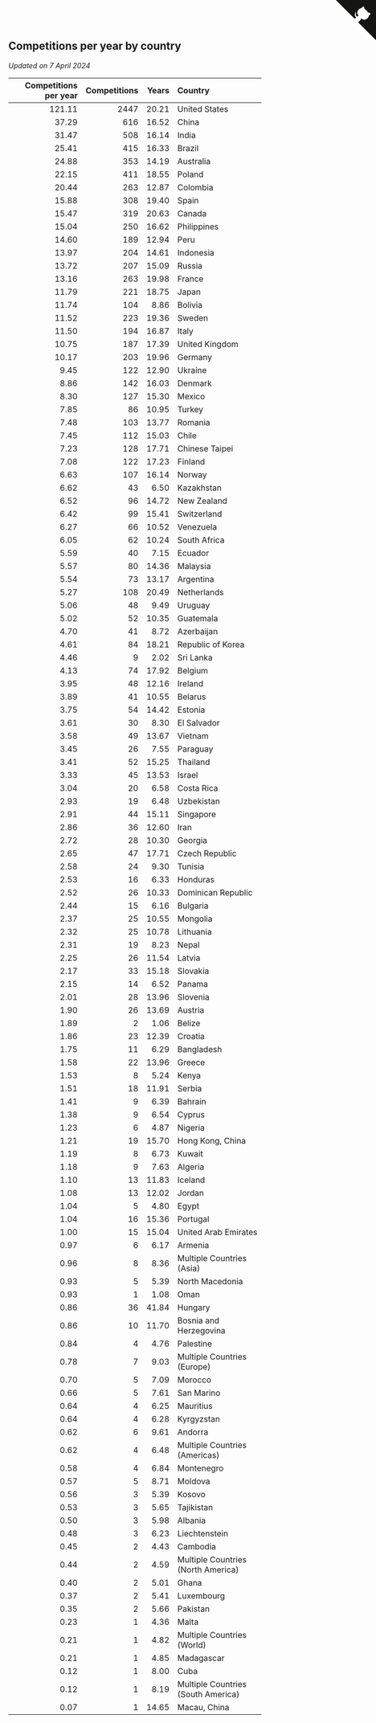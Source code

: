 ## Competitions per year by country

*Updated on  7 April 2024*

| Competitions per year | Competitions | Years | Country |
| ---: | ---: | ---: | :--- |
| 121.11 | 2447 | 20.21 | United States |
| 37.29 | 616 | 16.52 | China |
| 31.47 | 508 | 16.14 | India |
| 25.41 | 415 | 16.33 | Brazil |
| 24.88 | 353 | 14.19 | Australia |
| 22.15 | 411 | 18.55 | Poland |
| 20.44 | 263 | 12.87 | Colombia |
| 15.88 | 308 | 19.40 | Spain |
| 15.47 | 319 | 20.63 | Canada |
| 15.04 | 250 | 16.62 | Philippines |
| 14.60 | 189 | 12.94 | Peru |
| 13.97 | 204 | 14.61 | Indonesia |
| 13.72 | 207 | 15.09 | Russia |
| 13.16 | 263 | 19.98 | France |
| 11.79 | 221 | 18.75 | Japan |
| 11.74 | 104 | 8.86 | Bolivia |
| 11.52 | 223 | 19.36 | Sweden |
| 11.50 | 194 | 16.87 | Italy |
| 10.75 | 187 | 17.39 | United Kingdom |
| 10.17 | 203 | 19.96 | Germany |
| 9.45 | 122 | 12.90 | Ukraine |
| 8.86 | 142 | 16.03 | Denmark |
| 8.30 | 127 | 15.30 | Mexico |
| 7.85 | 86 | 10.95 | Turkey |
| 7.48 | 103 | 13.77 | Romania |
| 7.45 | 112 | 15.03 | Chile |
| 7.23 | 128 | 17.71 | Chinese Taipei |
| 7.08 | 122 | 17.23 | Finland |
| 6.63 | 107 | 16.14 | Norway |
| 6.62 | 43 | 6.50 | Kazakhstan |
| 6.52 | 96 | 14.72 | New Zealand |
| 6.42 | 99 | 15.41 | Switzerland |
| 6.27 | 66 | 10.52 | Venezuela |
| 6.05 | 62 | 10.24 | South Africa |
| 5.59 | 40 | 7.15 | Ecuador |
| 5.57 | 80 | 14.36 | Malaysia |
| 5.54 | 73 | 13.17 | Argentina |
| 5.27 | 108 | 20.49 | Netherlands |
| 5.06 | 48 | 9.49 | Uruguay |
| 5.02 | 52 | 10.35 | Guatemala |
| 4.70 | 41 | 8.72 | Azerbaijan |
| 4.61 | 84 | 18.21 | Republic of Korea |
| 4.46 | 9 | 2.02 | Sri Lanka |
| 4.13 | 74 | 17.92 | Belgium |
| 3.95 | 48 | 12.16 | Ireland |
| 3.89 | 41 | 10.55 | Belarus |
| 3.75 | 54 | 14.42 | Estonia |
| 3.61 | 30 | 8.30 | El Salvador |
| 3.58 | 49 | 13.67 | Vietnam |
| 3.45 | 26 | 7.55 | Paraguay |
| 3.41 | 52 | 15.25 | Thailand |
| 3.33 | 45 | 13.53 | Israel |
| 3.04 | 20 | 6.58 | Costa Rica |
| 2.93 | 19 | 6.48 | Uzbekistan |
| 2.91 | 44 | 15.11 | Singapore |
| 2.86 | 36 | 12.60 | Iran |
| 2.72 | 28 | 10.30 | Georgia |
| 2.65 | 47 | 17.71 | Czech Republic |
| 2.58 | 24 | 9.30 | Tunisia |
| 2.53 | 16 | 6.33 | Honduras |
| 2.52 | 26 | 10.33 | Dominican Republic |
| 2.44 | 15 | 6.16 | Bulgaria |
| 2.37 | 25 | 10.55 | Mongolia |
| 2.32 | 25 | 10.78 | Lithuania |
| 2.31 | 19 | 8.23 | Nepal |
| 2.25 | 26 | 11.54 | Latvia |
| 2.17 | 33 | 15.18 | Slovakia |
| 2.15 | 14 | 6.52 | Panama |
| 2.01 | 28 | 13.96 | Slovenia |
| 1.90 | 26 | 13.69 | Austria |
| 1.89 | 2 | 1.06 | Belize |
| 1.86 | 23 | 12.39 | Croatia |
| 1.75 | 11 | 6.29 | Bangladesh |
| 1.58 | 22 | 13.96 | Greece |
| 1.53 | 8 | 5.24 | Kenya |
| 1.51 | 18 | 11.91 | Serbia |
| 1.41 | 9 | 6.39 | Bahrain |
| 1.38 | 9 | 6.54 | Cyprus |
| 1.23 | 6 | 4.87 | Nigeria |
| 1.21 | 19 | 15.70 | Hong Kong, China |
| 1.19 | 8 | 6.73 | Kuwait |
| 1.18 | 9 | 7.63 | Algeria |
| 1.10 | 13 | 11.83 | Iceland |
| 1.08 | 13 | 12.02 | Jordan |
| 1.04 | 5 | 4.80 | Egypt |
| 1.04 | 16 | 15.36 | Portugal |
| 1.00 | 15 | 15.04 | United Arab Emirates |
| 0.97 | 6 | 6.17 | Armenia |
| 0.96 | 8 | 8.36 | Multiple Countries (Asia) |
| 0.93 | 5 | 5.39 | North Macedonia |
| 0.93 | 1 | 1.08 | Oman |
| 0.86 | 36 | 41.84 | Hungary |
| 0.86 | 10 | 11.70 | Bosnia and Herzegovina |
| 0.84 | 4 | 4.76 | Palestine |
| 0.78 | 7 | 9.03 | Multiple Countries (Europe) |
| 0.70 | 5 | 7.09 | Morocco |
| 0.66 | 5 | 7.61 | San Marino |
| 0.64 | 4 | 6.25 | Mauritius |
| 0.64 | 4 | 6.28 | Kyrgyzstan |
| 0.62 | 6 | 9.61 | Andorra |
| 0.62 | 4 | 6.48 | Multiple Countries (Americas) |
| 0.58 | 4 | 6.84 | Montenegro |
| 0.57 | 5 | 8.71 | Moldova |
| 0.56 | 3 | 5.39 | Kosovo |
| 0.53 | 3 | 5.65 | Tajikistan |
| 0.50 | 3 | 5.98 | Albania |
| 0.48 | 3 | 6.23 | Liechtenstein |
| 0.45 | 2 | 4.43 | Cambodia |
| 0.44 | 2 | 4.59 | Multiple Countries (North America) |
| 0.40 | 2 | 5.01 | Ghana |
| 0.37 | 2 | 5.41 | Luxembourg |
| 0.35 | 2 | 5.66 | Pakistan |
| 0.23 | 1 | 4.36 | Malta |
| 0.21 | 1 | 4.82 | Multiple Countries (World) |
| 0.21 | 1 | 4.85 | Madagascar |
| 0.12 | 1 | 8.00 | Cuba |
| 0.12 | 1 | 8.19 | Multiple Countries (South America) |
| 0.07 | 1 | 14.65 | Macau, China |


<a href="https://github.com/jonatanklosko/wca_statistics" class="github-corner" aria-label="View source on Github"><svg width="80" height="80" viewBox="0 0 250 250" style="fill:#151513; color:#fff; position: absolute; top: 0; border: 0; right: 0;" aria-hidden="true"><path d="M0,0 L115,115 L130,115 L142,142 L250,250 L250,0 Z"></path><path d="M128.3,109.0 C113.8,99.7 119.0,89.6 119.0,89.6 C122.0,82.7 120.5,78.6 120.5,78.6 C119.2,72.0 123.4,76.3 123.4,76.3 C127.3,80.9 125.5,87.3 125.5,87.3 C122.9,97.6 130.6,101.9 134.4,103.2" fill="currentColor" style="transform-origin: 130px 106px;" class="octo-arm"></path><path d="M115.0,115.0 C114.9,115.1 118.7,116.5 119.8,115.4 L133.7,101.6 C136.9,99.2 139.9,98.4 142.2,98.6 C133.8,88.0 127.5,74.4 143.8,58.0 C148.5,53.4 154.0,51.2 159.7,51.0 C160.3,49.4 163.2,43.6 171.4,40.1 C171.4,40.1 176.1,42.5 178.8,56.2 C183.1,58.6 187.2,61.8 190.9,65.4 C194.5,69.0 197.7,73.2 200.1,77.6 C213.8,80.2 216.3,84.9 216.3,84.9 C212.7,93.1 206.9,96.0 205.4,96.6 C205.1,102.4 203.0,107.8 198.3,112.5 C181.9,128.9 168.3,122.5 157.7,114.1 C157.9,116.9 156.7,120.9 152.7,124.9 L141.0,136.5 C139.8,137.7 141.6,141.9 141.8,141.8 Z" fill="currentColor" class="octo-body"></path></svg></a><style>.github-corner:hover .octo-arm{animation:octocat-wave 560ms ease-in-out}@keyframes octocat-wave{0%,100%{transform:rotate(0)}20%,60%{transform:rotate(-25deg)}40%,80%{transform:rotate(10deg)}}@media (max-width:500px){.github-corner:hover .octo-arm{animation:none}.github-corner .octo-arm{animation:octocat-wave 560ms ease-in-out}}</style>
